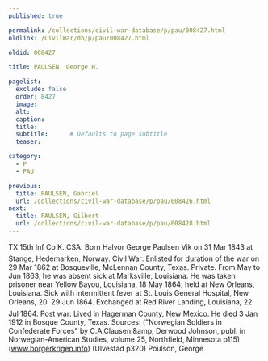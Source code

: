 ```yaml
---
published: true

permalink: /collections/civil-war-database/p/pau/008427.html
oldlink: /CivilWar/db/p/pau/008427.html

oldid: 008427

title: PAULSEN, George H.

pagelist:
  exclude: false
  order: 8427
  image: 
  alt:
  caption:
  title:
  subtitle:      # Defaults to page subtitle
  teaser:

category: 
  - P 
  - PAU

previous:
  title: PAULSEN, Gabriel
  url: /collections/civil-war-database/p/pau/008426.html  
next:
  title: PAULSEN, Gilbert
  url: /collections/civil-war-database/p/pau/008428.html   
---
```

TX 15th Inf Co K. CSA. Born &#147;Halvor George Paulsen Vik&#148; on 31 Mar 1843 at Stange, Hedemarken, Norway. Civil War: Enlisted for duration of the war on 29 Mar 1862 at Bosqueville, McLennan County, Texas. Private. From May to Jun 1863, he was absent sick at Marksville, Louisiana. He was taken prisoner near Yellow Bayou, Louisiana, 18 May 1864; held at New Orleans, Louisiana. Sick with intermittent fever at St. Louis General Hospital, New Orleans, 20 &#150; 29 Jun 1864. Exchanged at Red River Landing, Louisiana, 22 Jul 1864. Post war: Lived in Hagerman County, New Mexico. He died 3 Jan 1912 in Bosque County, Texas. Sources: (&quot;Norwegian Soldiers in Confederate Forces&quot; by C.A.Clausen &amp;amp; Derwood Johnson, publ. in Norwegian-American Studies, volume 25, Northfield, Minnesota p115) (www.borgerkrigen.info) (Ulvestad p320) &#147;Poulson, George&#148;